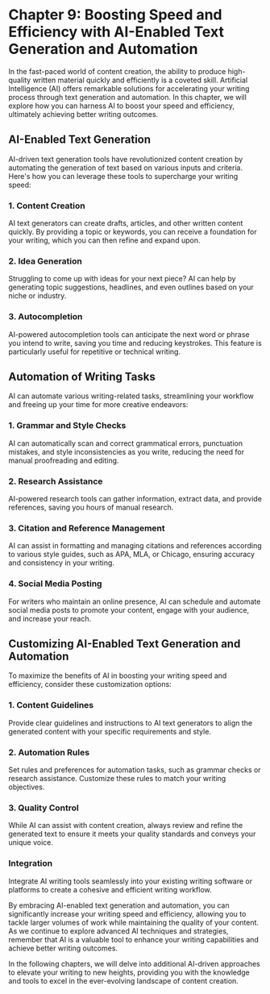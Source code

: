 Chapter 9: Boosting Speed and Efficiency with AI-Enabled Text Generation and Automation
=======================================================================================

In the fast-paced world of content creation, the ability to produce high-quality written material quickly and efficiently is a coveted skill. Artificial Intelligence (AI) offers remarkable solutions for accelerating your writing process through text generation and automation. In this chapter, we will explore how you can harness AI to boost your speed and efficiency, ultimately achieving better writing outcomes.

**AI-Enabled Text Generation**
------------------------------

AI-driven text generation tools have revolutionized content creation by automating the generation of text based on various inputs and criteria. Here's how you can leverage these tools to supercharge your writing speed:

### **1. Content Creation**

AI text generators can create drafts, articles, and other written content quickly. By providing a topic or keywords, you can receive a foundation for your writing, which you can then refine and expand upon.

### **2. Idea Generation**

Struggling to come up with ideas for your next piece? AI can help by generating topic suggestions, headlines, and even outlines based on your niche or industry.

### **3. Autocompletion**

AI-powered autocompletion tools can anticipate the next word or phrase you intend to write, saving you time and reducing keystrokes. This feature is particularly useful for repetitive or technical writing.

**Automation of Writing Tasks**
-------------------------------

AI can automate various writing-related tasks, streamlining your workflow and freeing up your time for more creative endeavors:

### **1. Grammar and Style Checks**

AI can automatically scan and correct grammatical errors, punctuation mistakes, and style inconsistencies as you write, reducing the need for manual proofreading and editing.

### **2. Research Assistance**

AI-powered research tools can gather information, extract data, and provide references, saving you hours of manual research.

### **3. Citation and Reference Management**

AI can assist in formatting and managing citations and references according to various style guides, such as APA, MLA, or Chicago, ensuring accuracy and consistency in your writing.

### **4. Social Media Posting**

For writers who maintain an online presence, AI can schedule and automate social media posts to promote your content, engage with your audience, and increase your reach.

**Customizing AI-Enabled Text Generation and Automation**
---------------------------------------------------------

To maximize the benefits of AI in boosting your writing speed and efficiency, consider these customization options:

### **1. Content Guidelines**

Provide clear guidelines and instructions to AI text generators to align the generated content with your specific requirements and style.

### **2. Automation Rules**

Set rules and preferences for automation tasks, such as grammar checks or research assistance. Customize these rules to match your writing objectives.

### **3. Quality Control**

While AI can assist with content creation, always review and refine the generated text to ensure it meets your quality standards and conveys your unique voice.

### **Integration**

Integrate AI writing tools seamlessly into your existing writing software or platforms to create a cohesive and efficient writing workflow.

By embracing AI-enabled text generation and automation, you can significantly increase your writing speed and efficiency, allowing you to tackle larger volumes of work while maintaining the quality of your content. As we continue to explore advanced AI techniques and strategies, remember that AI is a valuable tool to enhance your writing capabilities and achieve better writing outcomes.

In the following chapters, we will delve into additional AI-driven approaches to elevate your writing to new heights, providing you with the knowledge and tools to excel in the ever-evolving landscape of content creation.
